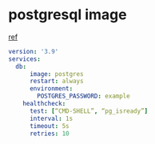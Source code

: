 ---
---

# postgresql image
[ref](https://www.docker.com/blog/how-to-use-the-postgres-docker-official-image/)

```yaml
version: '3.9'
services:
  db:
      image: postgres
      restart: always
      environment:
        POSTGRES_PASSWORD: example
    healthcheck:
      test: [“CMD-SHELL”, “pg_isready”]
      interval: 1s
      timeout: 5s
      retries: 10
```
